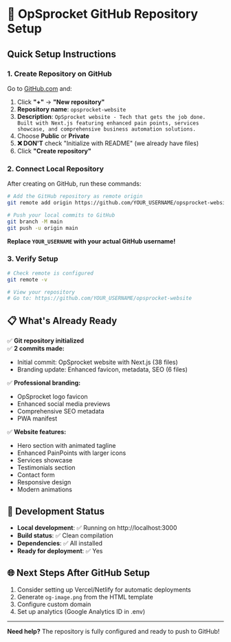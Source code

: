 # 🚀 OpSprocket GitHub Repository Setup

## Quick Setup Instructions

### 1. Create Repository on GitHub
Go to [GitHub.com](https://github.com) and:
1. Click **"+"** → **"New repository"**
2. **Repository name**: `opsprocket-website`
3. **Description**: `OpSprocket website - Tech that gets the job done. Built with Next.js featuring enhanced pain points, services showcase, and comprehensive business automation solutions.`
4. Choose **Public** or **Private**
5. **❌ DON'T** check "Initialize with README" (we already have files)
6. Click **"Create repository"**

### 2. Connect Local Repository
After creating on GitHub, run these commands:

```bash
# Add the GitHub repository as remote origin
git remote add origin https://github.com/YOUR_USERNAME/opsprocket-website.git

# Push your local commits to GitHub
git branch -M main
git push -u origin main
```

**Replace `YOUR_USERNAME` with your actual GitHub username!**

### 3. Verify Setup
```bash
# Check remote is configured
git remote -v

# View your repository
# Go to: https://github.com/YOUR_USERNAME/opsprocket-website
```

## 📋 What's Already Ready

✅ **Git repository initialized**  
✅ **2 commits made:**
- Initial commit: OpSprocket website with Next.js (38 files)
- Branding update: Enhanced favicon, metadata, SEO (6 files)

✅ **Professional branding:**
- OpSprocket logo favicon
- Enhanced social media previews
- Comprehensive SEO metadata
- PWA manifest

✅ **Website features:**
- Hero section with animated tagline
- Enhanced PainPoints with larger icons
- Services showcase
- Testimonials section
- Contact form
- Responsive design
- Modern animations

## 🔧 Development Status
- **Local development**: ✅ Running on http://localhost:3000
- **Build status**: ✅ Clean compilation
- **Dependencies**: ✅ All installed
- **Ready for deployment**: ✅ Yes

## 🌐 Next Steps After GitHub Setup
1. Consider setting up Vercel/Netlify for automatic deployments
2. Generate `og-image.png` from the HTML template
3. Configure custom domain
4. Set up analytics (Google Analytics ID in .env)

---
**Need help?** The repository is fully configured and ready to push to GitHub! 